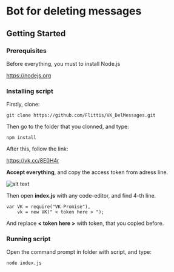 # Bot for deleting messages

## Getting Started

### Prerequisites

Before everything, you must to install Node.js

https://nodejs.org



### Installing script

Firstly, clone:
```
git clone https://github.com/Flittis/VK_DelMessages.git
```

Then go to the folder that you clonned, and type:
```
npm install
```

After this, follow the link:

https://vk.cc/8E0H4r

**Accept everything**, and copy the access token from adress line.

![alt text](https://storage.flittis.xyz/firefox_UVG6pYEy5y.jpg)

Then open **index.js** with any code-editor, and find 4-th line.
```
var VK = require("VK-Promise"),
    vk = new VK(" < token here > ");
```
And replace **< token here >** with token, that you copied before.

### Running script

Open the command prompt in folder with script, and type:
```
node index.js
```
